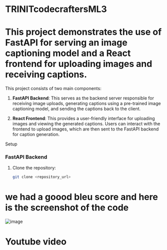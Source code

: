 # TRINITcodecraftersML3


# This project demonstrates the use of FastAPI for serving an image captioning model and a React frontend for uploading images and receiving captions.


This project consists of two main components:

1. **FastAPI Backend**: This serves as the backend server responsible for receiving image uploads, generating captions using a pre-trained image captioning model, and sending the captions back to the client.

2. **React Frontend**: This provides a user-friendly interface for uploading images and viewing the generated captions. Users can interact with the frontend to upload images, which are then sent to the FastAPI backend for caption generation.

Setup

### FastAPI Backend

1. Clone the repository:

   ```bash
   git clone <repository_url>

# we had a goood bleu score and here is the screenshot of the code 

![image](https://github.com/helloworld2j/TRINITcodecraftersML3/assets/119477908/10b11ddf-c2c7-4408-8def-a8b0283e5496)

# Youtube video 

